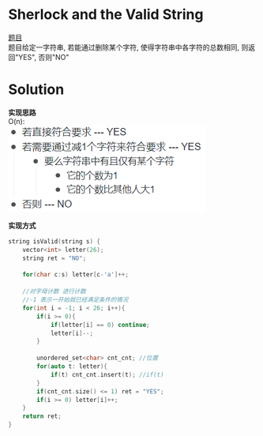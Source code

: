 # Sherlock and the Valid String

[题目](https://www.hackerrank.com/challenges/sherlock-and-valid-string/problem)  
题目给定一字符串, 若能通过删除某个字符, 使得字符串中各字符的总数相同, 则返回"YES", 否则"NO"

# Solution

**实现思路**  
O(n):  
![](image.png)

**实现方式**  
```c
string isValid(string s) {
    vector<int> letter(26);
    string ret = "NO";

    for(char c:s) letter[c-'a']++;

    //对字母计数 进行计数
    //-1 表示一开始就已经满足条件的情况
    for(int i = -1; i < 26; i++){
        if(i >= 0){
            if(letter[i] == 0) continue;
            letter[i]--;
        }

        unordered_set<char> cnt_cnt; //位置
        for(auto t: letter){
            if(t) cnt_cnt.insert(t); //if(t)
        }
        if(cnt_cnt.size() <= 1) ret = "YES";
        if(i >= 0) letter[i]++;
    }
    return ret;
}
```

